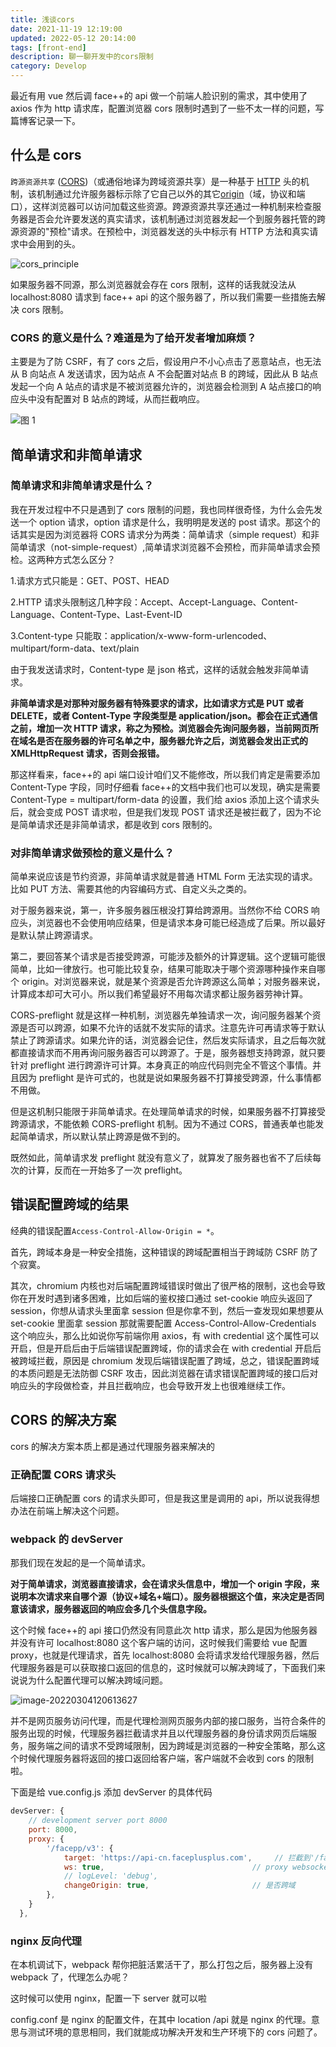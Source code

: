 ```yaml
---
title: 浅谈cors
date: 2021-11-19 12:19:00
updated: 2022-05-12 20:14:00
tags: [front-end]
description: 聊一聊开发中的cors限制
category: Develop
---
```


最近有用 vue 然后调 face++的 api 做一个前端人脸识别的需求，其中使用了 axios 作为 http 请求库，配置浏览器 cors 限制时遇到了一些不太一样的问题，写篇博客记录一下。

## 什么是 cors

`跨源资源共享` ([CORS](https://developer.mozilla.org/zh-CN/docs/Glossary/CORS))（或通俗地译为跨域资源共享）是一种基于 [HTTP](https://developer.mozilla.org/zh-CN/docs/Glossary/HTTP) 头的机制，该机制通过允许服务器标示除了它自己以外的其它[origin](https://developer.mozilla.org/zh-CN/docs/Glossary/Origin)（域，协议和端口），这样浏览器可以访问加载这些资源。跨源资源共享还通过一种机制来检查服务器是否会允许要发送的真实请求，该机制通过浏览器发起一个到服务器托管的跨源资源的"预检"请求。在预检中，浏览器发送的头中标示有 HTTP 方法和真实请求中会用到的头。

![cors_principle](https://ek1ng-typora.oss-cn-hangzhou.aliyuncs.com/img/cors_principle.png)

如果服务器不同源，那么浏览器就会存在 cors 限制，这样的话我就没法从 localhost:8080 请求到 face++ api 的这个服务器了，所以我们需要一些措施去解决 cors 限制。

### CORS 的意义是什么？难道是为了给开发者增加麻烦？

主要是为了防 CSRF，有了 cors 之后，假设用户不小心点击了恶意站点，也无法从 B 向站点 A 发送请求，因为站点 A 不会配置对站点 B 的跨域，因此从 B 站点发起一个向 A 站点的请求是不被浏览器允许的，浏览器会检测到 A 站点接口的响应头中没有配置对 B 站点的跨域，从而拦截响应。

![图 1](https://s2.loli.net/2022/06/14/2VAzY3XZf6FlJ49.png)  

## 简单请求和非简单请求

### 简单请求和非简单请求是什么？

我在开发过程中不只是遇到了 cors 限制的问题，我也同样很奇怪，为什么会先发送一个 option 请求，option 请求是什么，我明明是发送的 post 请求。那这个的话其实是因为浏览器将 CORS 请求分为两类：简单请求（simple request）和非简单请求（not-simple-request）,简单请求浏览器不会预检，而非简单请求会预检。这两种方式怎么区分？

1.请求方式只能是：GET、POST、HEAD

2.HTTP 请求头限制这几种字段：Accept、Accept-Language、Content-Language、Content-Type、Last-Event-ID

3.Content-type 只能取：application/x-www-form-urlencoded、multipart/form-data、text/plain

由于我发送请求时，Content-type 是 json 格式，这样的话就会触发非简单请求。

**非简单请求是对那种对服务器有特殊要求的请求，比如请求方式是 PUT 或者 DELETE，或者 Content-Type 字段类型是 application/json。都会在正式通信之前，增加一次 HTTP 请求，称之为预检。浏览器会先询问服务器，当前网页所在域名是否在服务器的许可名单之中，服务器允许之后，浏览器会发出正式的 XMLHttpRequest 请求，否则会报错。**

那这样看来，face++的 api 端口设计咱们又不能修改，所以我们肯定是需要添加 Content-Type 字段，同时仔细看 face++的文档中我们也可以发现，确实是需要 Content-Type = multipart/form-data 的设置，我们给 axios 添加上这个请求头后，就会变成 POST 请求啦，但是我们发现 POST 请求还是被拦截了，因为不论是简单请求还是非简单请求，都是收到 cors 限制的。

### 对非简单请求做预检的意义是什么？

简单来说应该是节约资源，非简单请求就是普通 HTML Form 无法实现的请求。比如 PUT 方法、需要其他的内容编码方式、自定义头之类的。

对于服务器来说，第一，许多服务器压根没打算给跨源用。当然你不给 CORS 响应头，浏览器也不会使用响应结果，但是请求本身可能已经造成了后果。所以最好是默认禁止跨源请求。

第二，要回答某个请求是否接受跨源，可能涉及额外的计算逻辑。这个逻辑可能很简单，比如一律放行。也可能比较复杂，结果可能取决于哪个资源哪种操作来自哪个 origin。对浏览器来说，就是某个资源是否允许跨源这么简单；对服务器来说，计算成本却可大可小。所以我们希望最好不用每次请求都让服务器劳神计算。

CORS-preflight 就是这样一种机制，浏览器先单独请求一次，询问服务器某个资源是否可以跨源，如果不允许的话就不发实际的请求。注意先许可再请求等于默认禁止了跨源请求。如果允许的话，浏览器会记住，然后发实际请求，且之后每次就都直接请求而不用再询问服务器否可以跨源了。于是，服务器想支持跨源，就只要针对 preflight 进行跨源许可计算。本身真正的响应代码则完全不管这个事情。并且因为 preflight 是许可式的，也就是说如果服务器不打算接受跨源，什么事情都不用做。

但是这机制只能限于非简单请求。在处理简单请求的时候，如果服务器不打算接受跨源请求，不能依赖 CORS-preflight 机制。因为不通过 CORS，普通表单也能发起简单请求，所以默认禁止跨源是做不到的。

既然如此，简单请求发 preflight 就没有意义了，就算发了服务器也省不了后续每次的计算，反而在一开始多了一次 preflight。

## 错误配置跨域的结果

经典的错误配置`Access-Control-Allow-Origin = *`。

首先，跨域本身是一种安全措施，这种错误的跨域配置相当于跨域防 CSRF 防了个寂寞。

其次，chromium 内核也对后端配置跨域错误时做出了很严格的限制，这也会导致你在开发时遇到诸多困难，比如后端的鉴权接口通过 set-cookie 响应头返回了 session，你想从请求头里面拿 session 但是你拿不到，然后一查发现如果想要从 set-cookie 里面拿 session 那就需要配置 Access-Control-Allow-Credentials 这个响应头，那么比如说你写前端你用 axios，有 with credential 这个属性可以开启，但是开启后由于后端错误配置跨域，你的请求会在 with credential 开启后被跨域拦截，原因是 chromium 发现后端错误配置了跨域，总之，错误配置跨域的本质问题是无法防御 CSRF 攻击，因此浏览器在请求错误配置跨域的接口后对响应头的字段做检查，并且拦截响应，也会导致开发上也很难继续工作。

## CORS 的解决方案

cors 的解决方案本质上都是通过代理服务器来解决的

### 正确配置 CORS 请求头

后端接口正确配置 cors 的请求头即可，但是我这里是调用的 api，所以说我得想办法在前端上解决这个问题。

### webpack 的 devServer

那我们现在发起的是一个简单请求。

**对于简单请求，浏览器直接请求，会在请求头信息中，增加一个 origin 字段，来说明本次请求来自哪个源（协议+域名+端口）。服务器根据这个值，来决定是否同意该请求，服务器返回的响应会多几个头信息字段。**

这个时候 face++的 api 接口仍然没有同意此次 http 请求，那么是因为他服务器并没有许可 localhost:8080 这个客户端的访问，这时候我们需要给 vue 配置 proxy，也就是代理请求，首先 localhost:8080 会将请求发给代理服务器，然后代理服务器是可以获取接口返回的信息的，这时候就可以解决跨域了，下面我们来说说为什么配置代理可以解决跨域问题。

![image-20220304120613627](https://ek1ng-typora.oss-cn-hangzhou.aliyuncs.com/img/image-20220304120613627.png)

并不是网页服务访问代理，而是代理检测网页服务内部的接口服务，当符合条件的服务出现的时候，代理服务器拦截请求并且以代理服务器的身份请求网页后端服务，服务端之间的请求不受跨域限制，因为跨域是浏览器的一种安全策略，那么这个时候代理服务器将返回的接口返回给客户端，客户端就不会收到 cors 的限制啦。

下面是给 vue.config.js 添加 devServer 的具体代码

```js
devServer: {
    // development server port 8000
    port: 8000,
    proxy: {
        '/facepp/v3': {
            target: 'https://api-cn.faceplusplus.com',     // 拦截到'/facepp/v3'的，将axios中baseURL替换成target
            ws: true,                                 // proxy websockets
            // logLevel: 'debug',
            changeOrigin: true,                       // 是否跨域
        },
    }
  },
```

### nginx 反向代理

在本机调试下，webpack 帮你把脏活累活干了，那么打包之后，服务器上没有 webpack 了，代理怎么办呢？

这时候可以使用 nginx，配置一下 server 就可以啦

config.conf 是 nginx 的配置文件，在其中 location /api 就是 nginx 的代理。意思与测试环境的意思相同，我们就能成功解决开发和生产环境下的 cors 问题了。
